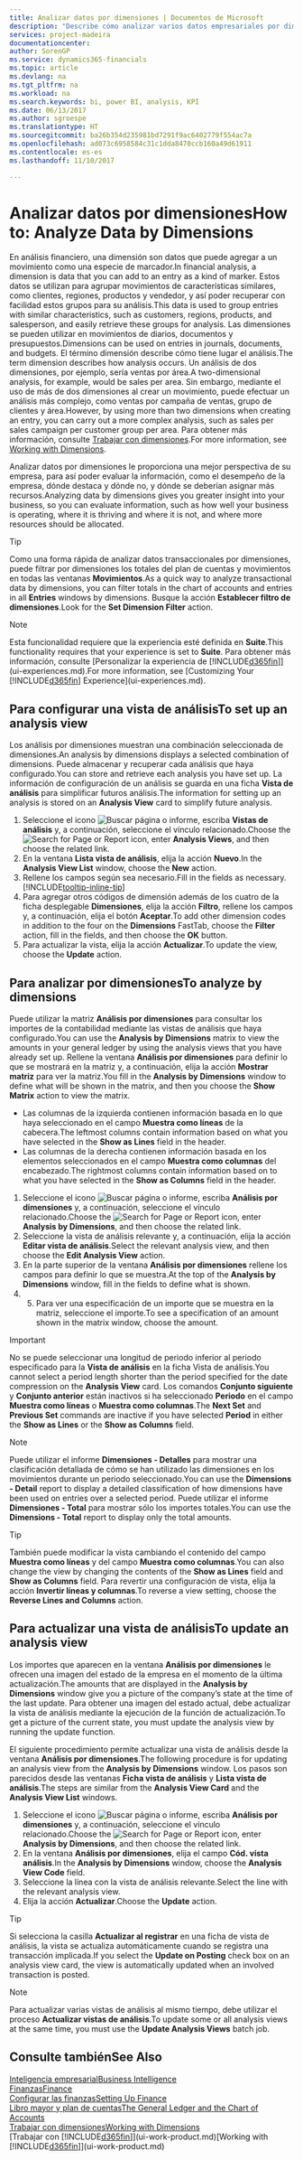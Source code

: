 ```yaml
---
title: Analizar datos por dimensiones | Documentos de Microsoft
description: "Describe cómo analizar varios datos empresariales por dimensiones."
services: project-madeira
documentationcenter: 
author: SorenGP
ms.service: dynamics365-financials
ms.topic: article
ms.devlang: na
ms.tgt_pltfrm: na
ms.workload: na
ms.search.keywords: bi, power BI, analysis, KPI
ms.date: 06/13/2017
ms.author: sgroespe
ms.translationtype: HT
ms.sourcegitcommit: ba26b354d235981bd7291f9ac6402779f554ac7a
ms.openlocfilehash: ad073c6958584c31c1dda8470ccb160a49d61911
ms.contentlocale: es-es
ms.lasthandoff: 11/10/2017

---
```

#  <a name="how-to-analyze-data-by-dimensions"></a><span data-ttu-id="2ade9-103">Analizar datos por dimensiones</span><span class="sxs-lookup"><span data-stu-id="2ade9-103">How to: Analyze Data by Dimensions</span></span>
<span data-ttu-id="2ade9-104">En análisis financiero, una dimensión son datos que puede agregar a un movimiento como una especie de marcador.</span><span class="sxs-lookup"><span data-stu-id="2ade9-104">In financial analysis, a dimension is data that you can add to an entry as a kind of marker.</span></span> <span data-ttu-id="2ade9-105">Estos datos se utilizan para agrupar movimientos de características similares, como clientes, regiones, productos y vendedor, y así poder recuperar con facilidad estos grupos para su análisis.</span><span class="sxs-lookup"><span data-stu-id="2ade9-105">This data is used to group entries with similar characteristics, such as customers, regions, products, and salesperson, and easily retrieve these groups for analysis.</span></span> <span data-ttu-id="2ade9-106">Las dimensiones se pueden utilizar en movimientos de diarios, documentos y presupuestos.</span><span class="sxs-lookup"><span data-stu-id="2ade9-106">Dimensions can be used on entries in journals, documents, and budgets.</span></span> <span data-ttu-id="2ade9-107">El término dimensión describe cómo tiene lugar el análisis.</span><span class="sxs-lookup"><span data-stu-id="2ade9-107">The term dimension describes how analysis occurs.</span></span> <span data-ttu-id="2ade9-108">Un análisis de dos dimensiones, por ejemplo, sería ventas por área.</span><span class="sxs-lookup"><span data-stu-id="2ade9-108">A two-dimensional analysis, for example, would be sales per area.</span></span> <span data-ttu-id="2ade9-109">Sin embargo, mediante el uso de más de dos dimensiones al crear un movimiento, puede efectuar un análisis más complejo, como ventas por campaña de ventas, grupo de clientes y área.</span><span class="sxs-lookup"><span data-stu-id="2ade9-109">However, by using more than two dimensions when creating an entry, you can carry out a more complex analysis, such as sales per sales campaign per customer group per area.</span></span> <span data-ttu-id="2ade9-110">Para obtener más información, consulte [Trabajar con dimensiones](finance-dimensions.md).</span><span class="sxs-lookup"><span data-stu-id="2ade9-110">For more information, see [Working with Dimensions](finance-dimensions.md).</span></span>

<span data-ttu-id="2ade9-111">Analizar datos por dimensiones le proporciona una mejor perspectiva de su empresa, para así poder evaluar la información, como el desempeño de la empresa, dónde destaca y dónde no, y dónde se deberían asignar más recursos.</span><span class="sxs-lookup"><span data-stu-id="2ade9-111">Analyzing data by dimensions gives you greater insight into your business, so you can evaluate information, such as how well your business is operating, where it is thriving and where it is not, and where more resources should be allocated.</span></span>

> [!TIP]
> <span data-ttu-id="2ade9-112">Como una forma rápida de analizar datos transaccionales por dimensiones, puede filtrar por dimensiones los totales del plan de cuentas y movimientos en todas las ventanas **Movimientos**.</span><span class="sxs-lookup"><span data-stu-id="2ade9-112">As a quick way to analyze transactional data by dimensions, you can filter totals in the chart of accounts and entries in all **Entries** windows by dimensions.</span></span> <span data-ttu-id="2ade9-113">Busque la acción **Establecer filtro de dimensiones**.</span><span class="sxs-lookup"><span data-stu-id="2ade9-113">Look for the **Set Dimension Filter** action.</span></span>

> [!NOTE]  
>   <span data-ttu-id="2ade9-114">Esta funcionalidad requiere que la experiencia esté definida en **Suite**.</span><span class="sxs-lookup"><span data-stu-id="2ade9-114">This functionality requires that your experience is set to **Suite**.</span></span> <span data-ttu-id="2ade9-115">Para obtener más información, consulte [Personalizar la experiencia de [!INCLUDE[d365fin](includes/d365fin_md.md)]](ui-experiences.md).</span><span class="sxs-lookup"><span data-stu-id="2ade9-115">For more information, see [Customizing Your [!INCLUDE[d365fin](includes/d365fin_md.md)] Experience](ui-experiences.md).</span></span>

## <a name="to-set-up-an-analysis-view"></a><span data-ttu-id="2ade9-116">Para configurar una vista de análisis</span><span class="sxs-lookup"><span data-stu-id="2ade9-116">To set up an analysis view</span></span>  
<span data-ttu-id="2ade9-117">Los análisis por dimensiones muestran una combinación seleccionada de dimensiones.</span><span class="sxs-lookup"><span data-stu-id="2ade9-117">An analysis by dimensions displays a selected combination of dimensions.</span></span> <span data-ttu-id="2ade9-118">Puede almacenar y recuperar cada análisis que haya configurado.</span><span class="sxs-lookup"><span data-stu-id="2ade9-118">You can store and retrieve each analysis you have set up.</span></span> <span data-ttu-id="2ade9-119">La información de configuración de un análisis se guarda en una ficha **Vista de análisis** para simplificar futuros análisis.</span><span class="sxs-lookup"><span data-stu-id="2ade9-119">The information for setting up an analysis is stored on an **Analysis View** card to simplify future analysis.</span></span>  

1. <span data-ttu-id="2ade9-120">Seleccione el icono ![Buscar página o informe](media/ui-search/search_small.png "icono Buscar página o informe"), escriba **Vistas de análisis** y, a continuación, seleccione el vínculo relacionado.</span><span class="sxs-lookup"><span data-stu-id="2ade9-120">Choose the ![Search for Page or Report](media/ui-search/search_small.png "Search for Page or Report icon") icon, enter **Analysis Views**, and then choose the related link.</span></span>  
2. <span data-ttu-id="2ade9-121">En la ventana **Lista vista de análisis**, elija la acción **Nuevo**.</span><span class="sxs-lookup"><span data-stu-id="2ade9-121">In the **Analysis View List** window, choose the **New** action.</span></span>
3. <span data-ttu-id="2ade9-122">Rellene los campos según sea necesario.</span><span class="sxs-lookup"><span data-stu-id="2ade9-122">Fill in the fields as necessary.</span></span> [!INCLUDE[tooltip-inline-tip](includes/tooltip-inline-tip_md.md)]
4. <span data-ttu-id="2ade9-123">Para agregar otros códigos de dimensión además de los cuatro de la ficha desplegable **Dimensiones**, elija la acción **Filtro**, rellene los campos y, a continuación, elija el botón **Aceptar**.</span><span class="sxs-lookup"><span data-stu-id="2ade9-123">To add other dimension codes in addition to the four on the **Dimensions** FastTab, choose the **Filter** action, fill in the fields, and then choose the **OK** button.</span></span>  
5. <span data-ttu-id="2ade9-124">Para actualizar la vista, elija la acción **Actualizar**.</span><span class="sxs-lookup"><span data-stu-id="2ade9-124">To update the view, choose the **Update** action.</span></span>

## <a name="to-analyze-by-dimensions"></a><span data-ttu-id="2ade9-125">Para analizar por dimensiones</span><span class="sxs-lookup"><span data-stu-id="2ade9-125">To analyze by dimensions</span></span>
<span data-ttu-id="2ade9-126">Puede utilizar la matriz **Análisis por dimensiones** para consultar los importes de la contabilidad mediante las vistas de análisis que haya configurado.</span><span class="sxs-lookup"><span data-stu-id="2ade9-126">You can use the **Analysis by Dimensions** matrix to view the amounts in your general ledger by using the analysis views that you have already set up.</span></span> <span data-ttu-id="2ade9-127">Rellene la ventana **Análisis por dimensiones** para definir lo que se mostrará en la matriz y, a continuación, elija la acción **Mostrar matriz** para ver la matriz.</span><span class="sxs-lookup"><span data-stu-id="2ade9-127">You fill in the **Analysis by Dimensions** window to define what will be shown in the matrix, and then you choose the **Show Matrix** action to view the matrix.</span></span>  

- <span data-ttu-id="2ade9-128">Las columnas de la izquierda contienen información basada en lo que haya seleccionado en el campo **Muestra como líneas** de la cabecera.</span><span class="sxs-lookup"><span data-stu-id="2ade9-128">The leftmost columns contain information based on what you have selected in the **Show as Lines** field in the header.</span></span>  
- <span data-ttu-id="2ade9-129">Las columnas de la derecha contienen información basada en los elementos seleccionados en el campo **Muestra como columnas** del encabezado.</span><span class="sxs-lookup"><span data-stu-id="2ade9-129">The rightmost columns contain information based on to what you have selected in the **Show as Columns** field in the header.</span></span>  

1. <span data-ttu-id="2ade9-130">Seleccione el icono ![Buscar página o informe](media/ui-search/search_small.png "icono Buscar página o informe"), escriba **Análisis por dimensiones** y, a continuación, seleccione el vínculo relacionado.</span><span class="sxs-lookup"><span data-stu-id="2ade9-130">Choose the ![Search for Page or Report](media/ui-search/search_small.png "Search for Page or Report icon") icon, enter **Analysis by Dimensions**, and then choose the related link.</span></span>  
2. <span data-ttu-id="2ade9-131">Seleccione la vista de análisis relevante y, a continuación, elija la acción **Editar vista de análisis**.</span><span class="sxs-lookup"><span data-stu-id="2ade9-131">Select the relevant analysis view,  and then choose the **Edit Analysis View** action.</span></span>
3. <span data-ttu-id="2ade9-132">En la parte superior de la ventana **Análisis por dimensiones** rellene los campos para definir lo que se muestra.</span><span class="sxs-lookup"><span data-stu-id="2ade9-132">At the top of the **Analysis by Dimensions** window, fill in the fields to define what is shown.</span></span>
4. 5. <span data-ttu-id="2ade9-133">Para ver una especificación de un importe que se muestra en la matriz, seleccione el importe.</span><span class="sxs-lookup"><span data-stu-id="2ade9-133">To see a specification of an amount shown in the matrix window, choose the amount.</span></span>  

> [!IMPORTANT]  
>   <span data-ttu-id="2ade9-134">No se puede seleccionar una longitud de periodo inferior al periodo especificado para la **Vista de análisis** en la ficha Vista de análisis.</span><span class="sxs-lookup"><span data-stu-id="2ade9-134">You cannot select a period length shorter than the period specified for the date compression on the **Analysis View** card.</span></span> <span data-ttu-id="2ade9-135">Los comandos **Conjunto siguiente** y **Conjunto anterior** están inactivos si ha seleccionado **Periodo** en el campo **Muestra como líneas** o **Muestra como columnas**.</span><span class="sxs-lookup"><span data-stu-id="2ade9-135">The **Next Set** and **Previous Set** commands are inactive if you have selected **Period** in either the **Show as Lines** or the **Show as Columns** field.</span></span>  

> [!NOTE]  
>   <span data-ttu-id="2ade9-136">Puede utilizar el informe **Dimensiones - Detalles** para mostrar una clasificación detallada de cómo se han utilizado las dimensiones en los movimientos durante un periodo seleccionado.</span><span class="sxs-lookup"><span data-stu-id="2ade9-136">You can use the **Dimensions - Detail** report to display a detailed classification of how dimensions have been used on entries over a selected period.</span></span> <span data-ttu-id="2ade9-137">Puede utilizar el informe **Dimensiones - Total** para mostrar sólo los importes totales.</span><span class="sxs-lookup"><span data-stu-id="2ade9-137">You can use the **Dimensions - Total** report to display only the total amounts.</span></span>  

> [!TIP]  
>   <span data-ttu-id="2ade9-138">También puede modificar la vista cambiando el contenido del campo **Muestra como líneas** y del campo **Muestra como columnas**.</span><span class="sxs-lookup"><span data-stu-id="2ade9-138">You can also change the view by changing the contents of the **Show as Lines** field and **Show as Columns** field.</span></span> <span data-ttu-id="2ade9-139">Para revertir una configuración de vista, elija la acción **Invertir líneas y columnas**.</span><span class="sxs-lookup"><span data-stu-id="2ade9-139">To reverse a view setting, choose the **Reverse Lines and Columns** action.</span></span>

## <a name="to-update-an-analysis-view"></a><span data-ttu-id="2ade9-140">Para actualizar una vista de análisis</span><span class="sxs-lookup"><span data-stu-id="2ade9-140">To update an analysis view</span></span>  
<span data-ttu-id="2ade9-141">Los importes que aparecen en la ventana **Análisis por dimensiones** le ofrecen una imagen del estado de la empresa en el momento de la última actualización.</span><span class="sxs-lookup"><span data-stu-id="2ade9-141">The amounts that are displayed in the **Analysis by Dimensions** window give you a picture of the company’s state at the time of the last update.</span></span> <span data-ttu-id="2ade9-142">Para obtener una imagen del estado actual, debe actualizar la vista de análisis mediante la ejecución de la función de actualización.</span><span class="sxs-lookup"><span data-stu-id="2ade9-142">To get a picture of the current state, you must update the analysis view by running the update function.</span></span>

<span data-ttu-id="2ade9-143">El siguiente procedimiento permite actualizar una vista de análisis desde la ventana **Análisis por dimensiones**.</span><span class="sxs-lookup"><span data-stu-id="2ade9-143">The following procedure is for updating an analysis view from the **Analysis by Dimensions** window.</span></span> <span data-ttu-id="2ade9-144">Los pasos son parecidos desde las ventanas **Ficha vista de análisis** y **Lista vista de análisis**.</span><span class="sxs-lookup"><span data-stu-id="2ade9-144">The steps are similar from the **Analysis View Card** and the **Analysis View List** windows.</span></span>  

1. <span data-ttu-id="2ade9-145">Seleccione el icono ![Buscar página o informe](media/ui-search/search_small.png "icono Buscar página o informe"), escriba **Análisis por dimensiones** y, a continuación, seleccione el vínculo relacionado.</span><span class="sxs-lookup"><span data-stu-id="2ade9-145">Choose the ![Search for Page or Report](media/ui-search/search_small.png "Search for Page or Report icon") icon, enter **Analysis by Dimensions**, and then choose the related link.</span></span>  
2. <span data-ttu-id="2ade9-146">En la ventana **Análisis por dimensiones**, elija el campo **Cód. vista análisis**.</span><span class="sxs-lookup"><span data-stu-id="2ade9-146">In the **Analysis by Dimensions** window, choose the **Analysis View Code** field.</span></span>  
3. <span data-ttu-id="2ade9-147">Seleccione la línea con la vista de análisis relevante.</span><span class="sxs-lookup"><span data-stu-id="2ade9-147">Select the line with the relevant analysis view.</span></span>  
4. <span data-ttu-id="2ade9-148">Elija la acción **Actualizar**.</span><span class="sxs-lookup"><span data-stu-id="2ade9-148">Choose the **Update** action.</span></span>  

> [!TIP]  
>   <span data-ttu-id="2ade9-149">Si selecciona la casilla **Actualizar al registrar** en una ficha de vista de análisis, la vista se actualiza automáticamente cuando se registra una transacción implicada.</span><span class="sxs-lookup"><span data-stu-id="2ade9-149">If you select the **Update on Posting** check box on an analysis view card, the view is automatically updated when an involved transaction is posted.</span></span>

> [!NOTE]  
>   <span data-ttu-id="2ade9-150">Para actualizar varias vistas de análisis al mismo tiempo, debe utilizar el proceso **Actualizar vistas de análisis**.</span><span class="sxs-lookup"><span data-stu-id="2ade9-150">To update some or all analysis views at the same time, you must use the **Update Analysis Views** batch job.</span></span>  

## <a name="see-also"></a><span data-ttu-id="2ade9-151">Consulte también</span><span class="sxs-lookup"><span data-stu-id="2ade9-151">See Also</span></span>
[<span data-ttu-id="2ade9-152">Inteligencia empresarial</span><span class="sxs-lookup"><span data-stu-id="2ade9-152">Business Intelligence</span></span>](bi.md)  
[<span data-ttu-id="2ade9-153">Finanzas</span><span class="sxs-lookup"><span data-stu-id="2ade9-153">Finance</span></span>](finance.md)  
[<span data-ttu-id="2ade9-154">Configurar las finanzas</span><span class="sxs-lookup"><span data-stu-id="2ade9-154">Setting Up Finance</span></span>](finance-setup-finance.md)  
[<span data-ttu-id="2ade9-155">Libro mayor y plan de cuentas</span><span class="sxs-lookup"><span data-stu-id="2ade9-155">The General Ledger and the Chart of Accounts</span></span>](finance-general-ledger.md)  
[<span data-ttu-id="2ade9-156">Trabajar con dimensiones</span><span class="sxs-lookup"><span data-stu-id="2ade9-156">Working with Dimensions</span></span>](finance-dimensions.md)  
<span data-ttu-id="2ade9-157">[Trabajar con [!INCLUDE[d365fin](includes/d365fin_md.md)]](ui-work-product.md)</span><span class="sxs-lookup"><span data-stu-id="2ade9-157">[Working with [!INCLUDE[d365fin](includes/d365fin_md.md)]](ui-work-product.md)</span></span>  

